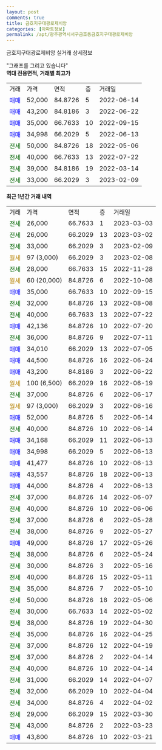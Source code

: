 ```yaml
---
layout: post
comments: true
title: 금호지구대광로제비앙
categories: [아파트정보]
permalink: /apt/광주광역시서구금호동금호지구대광로제비앙
---
```


금호지구대광로제비앙 실거래 상세정보

<script type="text/javascript">
  google.charts.load('current', {'packages':['line', 'corechart']});
  google.charts.setOnLoadCallback(drawChart);

  function drawChart() {
    var data = new google.visualization.DataTable();
    data.addColumn('date', '거래일');
    data.addColumn('number', "매매");
    data.addColumn('number', "전세");
    data.addColumn('number', "전매");

    data.addRows([[new Date(Date.parse("2023-03-03")), null, 26000, null], [new Date(Date.parse("2023-03-02")), null, 26000, null], [new Date(Date.parse("2023-02-09")), null, 33000, null], [new Date(Date.parse("2023-02-08")), null, null, null], [new Date(Date.parse("2022-11-28")), null, 28000, null], [new Date(Date.parse("2022-10-08")), null, null, null], [new Date(Date.parse("2022-09-15")), 35000, null, null], [new Date(Date.parse("2022-08-08")), null, 32000, null], [new Date(Date.parse("2022-07-22")), null, 40000, null], [new Date(Date.parse("2022-07-20")), 42136, null, null], [new Date(Date.parse("2022-07-11")), null, 36000, null], [new Date(Date.parse("2022-07-05")), 34010, null, null], [new Date(Date.parse("2022-06-24")), 44500, null, null], [new Date(Date.parse("2022-06-22")), 43200, null, null], [new Date(Date.parse("2022-06-19")), null, null, null], [new Date(Date.parse("2022-06-17")), null, 37000, null], [new Date(Date.parse("2022-06-16")), null, null, null], [new Date(Date.parse("2022-06-14")), 52000, null, null], [new Date(Date.parse("2022-06-14")), null, 40000, null], [new Date(Date.parse("2022-06-13")), 34168, null, null], [new Date(Date.parse("2022-06-13")), 34998, null, null], [new Date(Date.parse("2022-06-13")), 41477, null, null], [new Date(Date.parse("2022-06-13")), 43557, null, null], [new Date(Date.parse("2022-06-13")), 44000, null, null], [new Date(Date.parse("2022-06-07")), null, 37000, null], [new Date(Date.parse("2022-06-06")), null, 40000, null], [new Date(Date.parse("2022-05-28")), null, 37000, null], [new Date(Date.parse("2022-05-27")), null, 38000, null], [new Date(Date.parse("2022-05-26")), 49000, null, null], [new Date(Date.parse("2022-05-24")), null, 38000, null], [new Date(Date.parse("2022-05-16")), null, 30000, null], [new Date(Date.parse("2022-05-11")), null, 40000, null], [new Date(Date.parse("2022-05-10")), null, 35000, null], [new Date(Date.parse("2022-05-06")), null, 50000, null], [new Date(Date.parse("2022-05-02")), null, 30000, null], [new Date(Date.parse("2022-04-30")), null, 38000, null], [new Date(Date.parse("2022-04-25")), null, 35000, null], [new Date(Date.parse("2022-04-19")), null, 37000, null], [new Date(Date.parse("2022-04-14")), null, 37000, null], [new Date(Date.parse("2022-04-14")), null, 40000, null], [new Date(Date.parse("2022-04-07")), null, 31000, null], [new Date(Date.parse("2022-04-04")), null, 32000, null], [new Date(Date.parse("2022-04-02")), null, 34000, null], [new Date(Date.parse("2022-03-30")), null, 29000, null], [new Date(Date.parse("2022-03-23")), null, 43000, null], [new Date(Date.parse("2022-03-21")), 43800, null, null]]);

    var options = {
      hAxis: {
        format: 'yyyy/MM/dd'
      },    
      lineWidth: 0,
      pointsVisible: true,    
      title: '최근 1년간 유형별 실거래가 분포',
      legend: { position: 'bottom' }
    };

    var formatter = new google.visualization.NumberFormat({pattern:'###,###'} );
    formatter.format(data, 1);
    formatter.format(data, 2);
    
    setTimeout(function() {
        var chart = new google.visualization.LineChart(document.getElementById('columnchart_material'));
        chart.draw(data, (options));
        document.getElementById('loading').style.display = 'none';
    }, 200);
  }
</script>


<div id="loading" style="z-index:20; display: block; margin-left: 0px">"그래프를 그리고 있습니다"</div>
<div id="columnchart_material" style="width: 95%; margin-left: 0px; display: block"></div>
<!-- contents start -->
<b>역대 전용면적, 거래별 최고가</b>
<table class="sortable">
    <tr>
      <td>거래</td>
      <td>가격</td>
      <td>면적</td>
      <td>층</td>
      <td>거래일</td>
    </tr>
        <tr>
          <td><a style="color: blue">매매</a></td>
          <td>52,000</td>
          <td>84.8726</td>
          <td>5</td>
          <td>2022-06-14</td>
        </tr>            <tr>
          <td><a style="color: blue">매매</a></td>
          <td>43,200</td>
          <td>84.8186</td>
          <td>3</td>
          <td>2022-06-22</td>
        </tr>            <tr>
          <td><a style="color: blue">매매</a></td>
          <td>35,000</td>
          <td>66.7633</td>
          <td>10</td>
          <td>2022-09-15</td>
        </tr>            <tr>
          <td><a style="color: blue">매매</a></td>
          <td>34,998</td>
          <td>66.2029</td>
          <td>5</td>
          <td>2022-06-13</td>
        </tr>        
        <tr>
              <td><a style="color: darkgreen">전세</a></td>
              <td>50,000</td>
              <td>84.8726</td>
              <td>18</td>
              <td>2022-05-06</td>
            </tr>            <tr>
              <td><a style="color: darkgreen">전세</a></td>
              <td>40,000</td>
              <td>66.7633</td>
              <td>13</td>
              <td>2022-07-22</td>
            </tr>            <tr>
              <td><a style="color: darkgreen">전세</a></td>
              <td>39,000</td>
              <td>84.8186</td>
              <td>19</td>
              <td>2022-03-14</td>
            </tr>            <tr>
              <td><a style="color: darkgreen">전세</a></td>
              <td>33,000</td>
              <td>66.2029</td>
              <td>3</td>
              <td>2023-02-09</td>
            </tr>        
    
</table>

<b>최근 1년간 거래 내역</b>

<table class="sortable">
    <tr>
      <td>거래</td>
      <td>가격</td>
      <td>면적</td>
      <td>층</td>
      <td>거래일</td>
    </tr>
    <tr>
      <td><a style="color: darkgreen">전세</a></td>
      <td>26,000</td>
      <td>66.7633</td>
      <td>1</td>
      <td>2023-03-03</td>
    </tr>          <tr>
      <td><a style="color: darkgreen">전세</a></td>
      <td>26,000</td>
      <td>66.2029</td>
      <td>13</td>
      <td>2023-03-02</td>
    </tr>          <tr>
      <td><a style="color: darkgreen">전세</a></td>
      <td>33,000</td>
      <td>66.2029</td>
      <td>3</td>
      <td>2023-02-09</td>
    </tr>          <tr>
      <td><a style="color: darkgoldenrod">월세</a></td>
      <td>97 (3,000)</td>
      <td>66.2029</td>
      <td>3</td>
      <td>2023-02-08</td>
    </tr>          <tr>
      <td><a style="color: darkgreen">전세</a></td>
      <td>28,000</td>
      <td>66.7633</td>
      <td>15</td>
      <td>2022-11-28</td>
    </tr>          <tr>
      <td><a style="color: darkgoldenrod">월세</a></td>
      <td>60 (20,000)</td>
      <td>84.8726</td>
      <td>6</td>
      <td>2022-10-08</td>
    </tr>          <tr>
      <td><a style="color: blue">매매</a></td>
      <td>35,000</td>
      <td>66.7633</td>
      <td>10</td>
      <td>2022-09-15</td>
    </tr>          <tr>
      <td><a style="color: darkgreen">전세</a></td>
      <td>32,000</td>
      <td>84.8726</td>
      <td>13</td>
      <td>2022-08-08</td>
    </tr>          <tr>
      <td><a style="color: darkgreen">전세</a></td>
      <td>40,000</td>
      <td>66.7633</td>
      <td>13</td>
      <td>2022-07-22</td>
    </tr>          <tr>
      <td><a style="color: blue">매매</a></td>
      <td>42,136</td>
      <td>84.8726</td>
      <td>10</td>
      <td>2022-07-20</td>
    </tr>          <tr>
      <td><a style="color: darkgreen">전세</a></td>
      <td>36,000</td>
      <td>84.8726</td>
      <td>9</td>
      <td>2022-07-11</td>
    </tr>          <tr>
      <td><a style="color: blue">매매</a></td>
      <td>34,010</td>
      <td>66.2029</td>
      <td>13</td>
      <td>2022-07-05</td>
    </tr>          <tr>
      <td><a style="color: blue">매매</a></td>
      <td>44,500</td>
      <td>84.8726</td>
      <td>16</td>
      <td>2022-06-24</td>
    </tr>          <tr>
      <td><a style="color: blue">매매</a></td>
      <td>43,200</td>
      <td>84.8186</td>
      <td>3</td>
      <td>2022-06-22</td>
    </tr>          <tr>
      <td><a style="color: darkgoldenrod">월세</a></td>
      <td>100 (6,500)</td>
      <td>66.2029</td>
      <td>16</td>
      <td>2022-06-19</td>
    </tr>          <tr>
      <td><a style="color: darkgreen">전세</a></td>
      <td>37,000</td>
      <td>84.8726</td>
      <td>6</td>
      <td>2022-06-17</td>
    </tr>          <tr>
      <td><a style="color: darkgoldenrod">월세</a></td>
      <td>97 (3,000)</td>
      <td>66.2029</td>
      <td>3</td>
      <td>2022-06-16</td>
    </tr>          <tr>
      <td><a style="color: blue">매매</a></td>
      <td>52,000</td>
      <td>84.8726</td>
      <td>5</td>
      <td>2022-06-14</td>
    </tr>          <tr>
      <td><a style="color: darkgreen">전세</a></td>
      <td>40,000</td>
      <td>84.8726</td>
      <td>10</td>
      <td>2022-06-14</td>
    </tr>          <tr>
      <td><a style="color: blue">매매</a></td>
      <td>34,168</td>
      <td>66.2029</td>
      <td>11</td>
      <td>2022-06-13</td>
    </tr>          <tr>
      <td><a style="color: blue">매매</a></td>
      <td>34,998</td>
      <td>66.2029</td>
      <td>5</td>
      <td>2022-06-13</td>
    </tr>          <tr>
      <td><a style="color: blue">매매</a></td>
      <td>41,477</td>
      <td>84.8726</td>
      <td>10</td>
      <td>2022-06-13</td>
    </tr>          <tr>
      <td><a style="color: blue">매매</a></td>
      <td>43,557</td>
      <td>84.8726</td>
      <td>18</td>
      <td>2022-06-13</td>
    </tr>          <tr>
      <td><a style="color: blue">매매</a></td>
      <td>44,000</td>
      <td>84.8726</td>
      <td>4</td>
      <td>2022-06-13</td>
    </tr>          <tr>
      <td><a style="color: darkgreen">전세</a></td>
      <td>37,000</td>
      <td>84.8726</td>
      <td>14</td>
      <td>2022-06-07</td>
    </tr>          <tr>
      <td><a style="color: darkgreen">전세</a></td>
      <td>40,000</td>
      <td>84.8726</td>
      <td>10</td>
      <td>2022-06-06</td>
    </tr>          <tr>
      <td><a style="color: darkgreen">전세</a></td>
      <td>37,000</td>
      <td>84.8726</td>
      <td>6</td>
      <td>2022-05-28</td>
    </tr>          <tr>
      <td><a style="color: darkgreen">전세</a></td>
      <td>38,000</td>
      <td>84.8726</td>
      <td>9</td>
      <td>2022-05-27</td>
    </tr>          <tr>
      <td><a style="color: blue">매매</a></td>
      <td>49,000</td>
      <td>84.8726</td>
      <td>17</td>
      <td>2022-05-26</td>
    </tr>          <tr>
      <td><a style="color: darkgreen">전세</a></td>
      <td>38,000</td>
      <td>84.8726</td>
      <td>6</td>
      <td>2022-05-24</td>
    </tr>          <tr>
      <td><a style="color: darkgreen">전세</a></td>
      <td>30,000</td>
      <td>84.8726</td>
      <td>3</td>
      <td>2022-05-16</td>
    </tr>          <tr>
      <td><a style="color: darkgreen">전세</a></td>
      <td>40,000</td>
      <td>84.8726</td>
      <td>15</td>
      <td>2022-05-11</td>
    </tr>          <tr>
      <td><a style="color: darkgreen">전세</a></td>
      <td>35,000</td>
      <td>84.8726</td>
      <td>7</td>
      <td>2022-05-10</td>
    </tr>          <tr>
      <td><a style="color: darkgreen">전세</a></td>
      <td>50,000</td>
      <td>84.8726</td>
      <td>18</td>
      <td>2022-05-06</td>
    </tr>          <tr>
      <td><a style="color: darkgreen">전세</a></td>
      <td>30,000</td>
      <td>66.7633</td>
      <td>14</td>
      <td>2022-05-02</td>
    </tr>          <tr>
      <td><a style="color: darkgreen">전세</a></td>
      <td>38,000</td>
      <td>84.8726</td>
      <td>19</td>
      <td>2022-04-30</td>
    </tr>          <tr>
      <td><a style="color: darkgreen">전세</a></td>
      <td>35,000</td>
      <td>84.8726</td>
      <td>16</td>
      <td>2022-04-25</td>
    </tr>          <tr>
      <td><a style="color: darkgreen">전세</a></td>
      <td>37,000</td>
      <td>84.8726</td>
      <td>12</td>
      <td>2022-04-19</td>
    </tr>          <tr>
      <td><a style="color: darkgreen">전세</a></td>
      <td>37,000</td>
      <td>84.8726</td>
      <td>2</td>
      <td>2022-04-14</td>
    </tr>          <tr>
      <td><a style="color: darkgreen">전세</a></td>
      <td>40,000</td>
      <td>84.8726</td>
      <td>10</td>
      <td>2022-04-14</td>
    </tr>          <tr>
      <td><a style="color: darkgreen">전세</a></td>
      <td>31,000</td>
      <td>66.2029</td>
      <td>14</td>
      <td>2022-04-07</td>
    </tr>          <tr>
      <td><a style="color: darkgreen">전세</a></td>
      <td>32,000</td>
      <td>66.2029</td>
      <td>10</td>
      <td>2022-04-04</td>
    </tr>          <tr>
      <td><a style="color: darkgreen">전세</a></td>
      <td>34,000</td>
      <td>84.8726</td>
      <td>4</td>
      <td>2022-04-02</td>
    </tr>          <tr>
      <td><a style="color: darkgreen">전세</a></td>
      <td>29,000</td>
      <td>66.2029</td>
      <td>15</td>
      <td>2022-03-30</td>
    </tr>          <tr>
      <td><a style="color: darkgreen">전세</a></td>
      <td>43,000</td>
      <td>84.8726</td>
      <td>2</td>
      <td>2022-03-23</td>
    </tr>          <tr>
      <td><a style="color: blue">매매</a></td>
      <td>43,800</td>
      <td>84.8726</td>
      <td>10</td>
      <td>2022-03-21</td>
    </tr>      </table>
<!-- contents end -->    


